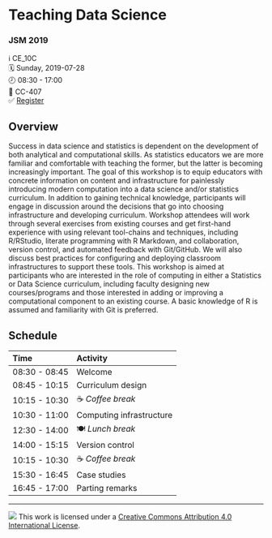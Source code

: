 Teaching Data Science
================

### JSM 2019

ℹ️ CE\_10C  
🗓 Sunday, 2019-07-28  
🕗 08:30 - 17:00  
📍 CC-407  
✅ [Register](https://www.amstat.org/EventDetail?Eventkey=JSM2019)

## Overview

Success in data science and statistics is dependent on the development
of both analytical and computational skills. As statistics educators we
are more familiar and comfortable with teaching the former, but the
latter is becoming increasingly important. The goal of this workshop is
to equip educators with concrete information on content and
infrastructure for painlessly introducing modern computation into a data
science and/or statistics curriculum. In addition to gaining technical
knowledge, participants will engage in discussion around the decisions
that go into choosing infrastructure and developing curriculum. Workshop
attendees will work through several exercises from existing courses and
get first-hand experience with using relevant tool-chains and
techniques, including R/RStudio, literate programming with R Markdown,
and collaboration, version control, and automated feedback with
Git/GitHub. We will also discuss best practices for configuring and
deploying classroom infrastructures to support these tools. This
workshop is aimed at participants who are interested in the role of
computing in either a Statistics or Data Science curriculum, including
faculty designing new courses/programs and those interested in adding or
improving a computational component to an existing course. A basic
knowledge of R is assumed and familiarity with Git is preferred.

## Schedule

| Time          | Activity                 |
| :------------ | :----------------------- |
| 08:30 - 08:45 | Welcome                  |
| 08:45 - 10:15 | Curriculum design        |
| 10:15 - 10:30 | ☕ *Coffee break*         |
| 10:30 - 11:00 | Computing infrastructure |
| 12:30 - 14:00 | 🍽 *Lunch break*          |
| 14:00 - 15:15 | Version control          |
| 10:15 - 10:30 | ☕ *Coffee break*         |
| 15:30 - 16:45 | Case studies             |
| 16:45 - 17:00 | Parting remarks          |

-----

![](https://i.creativecommons.org/l/by/4.0/88x31.png) This work is
licensed under a [Creative Commons Attribution 4.0 International
License](https://creativecommons.org/licenses/by/4.0/).
